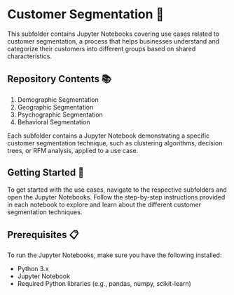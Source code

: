 # Customer Segmentation 🎯

This subfolder contains Jupyter Notebooks covering use cases related to customer segmentation, a process that helps businesses understand and categorize their customers into different groups based on shared characteristics.

## Repository Contents 📚

1. Demographic Segmentation
2. Geographic Segmentation
3. Psychographic Segmentation
4. Behavioral Segmentation

Each subfolder contains a Jupyter Notebook demonstrating a specific customer segmentation technique, such as clustering algorithms, decision trees, or RFM analysis, applied to a use case.

## Getting Started 🚀

To get started with the use cases, navigate to the respective subfolders and open the Jupyter Notebooks. Follow the step-by-step instructions provided in each notebook to explore and learn about the different customer segmentation techniques.

## Prerequisites 📋

To run the Jupyter Notebooks, make sure you have the following installed:

- Python 3.x
- Jupyter Notebook
- Required Python libraries (e.g., pandas, numpy, scikit-learn)
